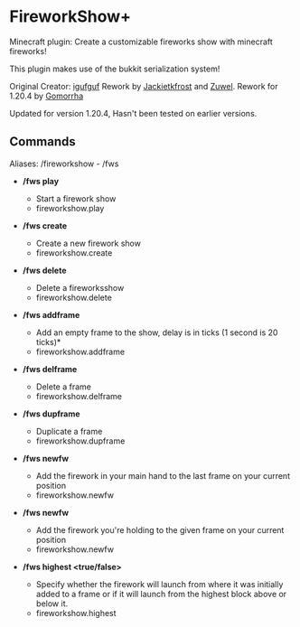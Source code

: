 # FireworkShow+
Minecraft plugin: Create a customizable fireworks show with minecraft fireworks!

This plugin makes use of the bukkit serialization system!

Original Creator: [igufguf](https://mcdev.igufguf.com)
Rework by [Jackietkfrost](https://am-x2.com) and [Zuwel](https://github.com/Zuwel).
Rework for 1.20.4 by [Gomorrha](https://gomorrha.dev)

Updated for version 1.20.4, Hasn't been tested on earlier versions.

## Commands
Aliases: /fireworkshow - /fws

* **/fws play <showname>**  
  - Start a firework show
  - fireworkshow.play

* **/fws create <showname>**  
  - Create a new firework show
  - fireworkshow.create

* **/fws delete <showname>**  
  - Delete a fireworksshow
  - fireworkshow.delete

* **/fws addframe <showname> <delay>**  
  - Add an empty frame to the show, delay is in ticks (1 second is 20 ticks)*
  - fireworkshow.addframe

* **/fws delframe <showname> <frameid>**  
  - Delete a frame
  - fireworkshow.delframe

* **/fws dupframe <showname> <frameid>**  
  - Duplicate a frame
  - fireworkshow.dupframe

* **/fws newfw <showname>**  
  - Add the firework in your main hand to the last frame on your current position
  - fireworkshow.newfw
  
* **/fws newfw <showname> <frameid>**  
  - Add the firework you're holding to the given frame on your current position
  - fireworkshow.newfw

* **/fws highest <showname> <true/false>**
  - Specify whether the firework will launch from where it was initially added to a frame or if it will launch from the highest block above or below it.
  - fireworkshow.highest
